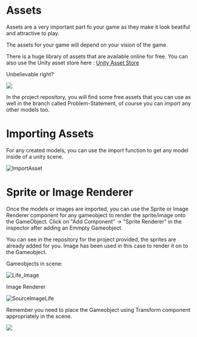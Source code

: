 # Assets

Assets are a very important part fo your game as they make it look beatiful and attractive to play.

The assets for your game will depend on your vision of the game. 

There is a huge library of assets that are available online for free. You can also use the Unity asset store here : [Unity Asset Store](https://assetstore.unity.com)

Unbelievable right?

![](https://media.giphy.com/media/10uct1aSFT7QiY/giphy.gif)

In the project repository, you will find some free assets that you can use as well in the branch called Problem-Statement, of course you can import any other models too.

# Importing Assets

For any created models, you can use the import function to get any model inside of a unity scene.

![ImportAsset](https://user-images.githubusercontent.com/44625252/154813197-ca8e48f5-b228-46ce-86ef-f88dbcee8dc2.png)

# Sprite or Image Renderer

Once the models or images are imported, you can use the Sprite or Image Renderer component for any gameobject to render the sprite/image onto the GameObject. Click on "Add Component" -> "Sprite Renderer" in the inspector after adding an Emmpty Gameobject.

You can see in the repository for the project provided, the sprites are already added for you. Image has been used in this case to render it on to the Gameobject.

Gameobjects in scene:

![Life_Image](https://user-images.githubusercontent.com/44625252/155328507-bab8b7ce-e5fd-44be-bbba-603d54a80102.png)

Image Renderer

![SourceImageLife](https://user-images.githubusercontent.com/44625252/155328367-035aeb9c-833d-4d9c-b8e6-f658bf833085.png)

Remember you need to place the Gameobject using Transform component appropriately in the scene.

![](https://media.giphy.com/media/LXhVojEOMsyd1oOhWM/giphy.gif)
